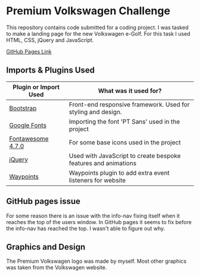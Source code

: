 # Premium Volkswagen Challenge

This repository contains code submitted for a coding project. I was tasked to make a landing page for the new Volkswagen e-Golf. For this task I used HTML, CSS, jQuery and JavaScript.

[GitHub Pages Link](https://heyaero.github.io/premium-volkswagen-challenge/)

## Imports & Plugins Used

| Plugin or Import Used                                      | What was it used for?                                          |
| ---------------------------------------------------------- | -------------------------------------------------------------- |
| [Bootstrap](https://getbootstrap.com/)                     | Front-end responsive framework. Used for styling and design.   |
| [Google Fonts](https://fonts.google.com/)                  | Importing the font 'PT Sans' used in the project               |
| [Fontawesome 4.7.0](https://fontawesome.com/v4.7.0/icons/) | For some base icons used in the project                        |
| [jQuery](https://jquery.com/)                              | Used with JavaScript to create bespoke features and animations |
| [Waypoints](http://imakewebthings.com/waypoints/)          | Waypoints plugin to add extra event listeners for website      |

## GitHub pages issue

For some reason there is an issue with the info-nav fixing itself when it reaches the top of the users window. In GitHub pages it seems to fix before the info-nav has reached the top. I wasn't able to figure out why.

## Graphics and Design

The Premium Volkswagen logo was made by myself. Most other graphics was taken from the Volkswagen website.
